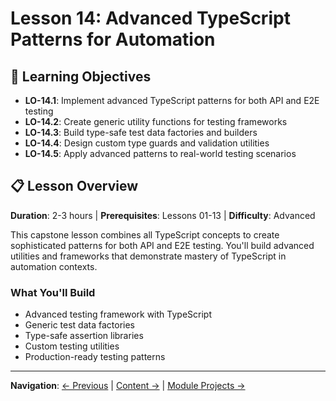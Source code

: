 # Lesson 14: Advanced TypeScript Patterns for Automation

## 🎯 Learning Objectives
- **LO-14.1**: Implement advanced TypeScript patterns for both API and E2E testing
- **LO-14.2**: Create generic utility functions for testing frameworks
- **LO-14.3**: Build type-safe test data factories and builders
- **LO-14.4**: Design custom type guards and validation utilities
- **LO-14.5**: Apply advanced patterns to real-world testing scenarios

## 📋 Lesson Overview
**Duration**: 2-3 hours | **Prerequisites**: Lessons 01-13 | **Difficulty**: Advanced

This capstone lesson combines all TypeScript concepts to create sophisticated patterns for both API and E2E testing. You'll build advanced utilities and frameworks that demonstrate mastery of TypeScript in automation contexts.

### What You'll Build
- Advanced testing framework with TypeScript
- Generic test data factories
- Type-safe assertion libraries
- Custom testing utilities
- Production-ready testing patterns

---
**Navigation**: [← Previous](../lesson-13-typescript-configuration-for-testing/README.md) | [Content →](content.md) | [Module Projects →](../../projects/README.md)